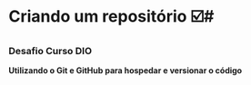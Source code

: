 # Criando um repositório ☑️# 
### Desafio Curso DIO ###

**Utilizando o Git e GitHub para hospedar e versionar o código**
